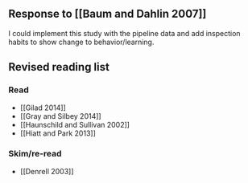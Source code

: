 ## Response to [[Baum and Dahlin 2007]]

I could implement this study with the pipeline data and add inspection habits to show change to behavior/learning.

## Revised reading list

### Read
* [[Gilad 2014]]
* [[Gray and Silbey 2014]]
* [[Haunschild and Sullivan 2002]]
* [[Hiatt and Park 2013]]

### Skim/re-read
* [[Denrell 2003]]